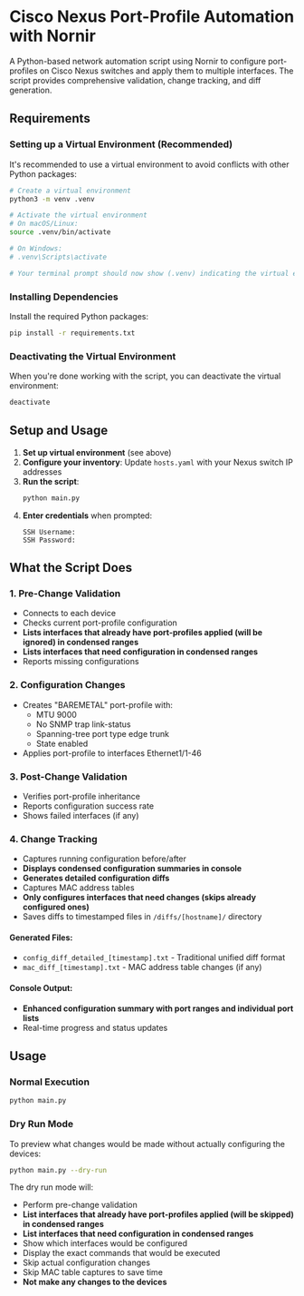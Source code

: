 # Cisco Nexus Port-Profile Automation with Nornir

A Python-based network automation script using Nornir to configure port-profiles on Cisco Nexus switches and apply them to multiple interfaces. The script provides comprehensive validation, change tracking, and diff generation.


## Requirements

### Setting up a Virtual Environment (Recommended)

It's recommended to use a virtual environment to avoid conflicts with other Python packages:

```bash
# Create a virtual environment
python3 -m venv .venv

# Activate the virtual environment
# On macOS/Linux:
source .venv/bin/activate

# On Windows:
# .venv\Scripts\activate

# Your terminal prompt should now show (.venv) indicating the virtual environment is active
```

### Installing Dependencies

Install the required Python packages:

```bash
pip install -r requirements.txt
```

### Deactivating the Virtual Environment

When you're done working with the script, you can deactivate the virtual environment:

```bash
deactivate
```

## Setup and Usage

1. **Set up virtual environment** (see above)
2. **Configure your inventory**: Update `hosts.yaml` with your Nexus switch IP addresses
3. **Run the script**:
   ```bash
   python main.py
   ```
4. **Enter credentials** when prompted:
   ```
   SSH Username: 
   SSH Password: 
   ```

## What the Script Does

### 1. Pre-Change Validation
- Connects to each device
- Checks current port-profile configuration
- **Lists interfaces that already have port-profiles applied (will be ignored) in condensed ranges**
- **Lists interfaces that need configuration in condensed ranges**
- Reports missing configurations

### 2. Configuration Changes
- Creates "BAREMETAL" port-profile with:
  - MTU 9000
  - No SNMP trap link-status
  - Spanning-tree port type edge trunk
  - State enabled
- Applies port-profile to interfaces Ethernet1/1-46

### 3. Post-Change Validation
- Verifies port-profile inheritance
- Reports configuration success rate
- Shows failed interfaces (if any)

### 4. Change Tracking
- Captures running configuration before/after
- **Displays condensed configuration summaries in console**
- **Generates detailed configuration diffs**
- Captures MAC address tables
- **Only configures interfaces that need changes (skips already configured ones)**
- Saves diffs to timestamped files in `/diffs/[hostname]/` directory

#### Generated Files:
- `config_diff_detailed_[timestamp].txt` - Traditional unified diff format
- `mac_diff_[timestamp].txt` - MAC address table changes (if any)

#### Console Output:
- **Enhanced configuration summary with port ranges and individual port lists**
- Real-time progress and status updates

## Usage

### Normal Execution
```bash
python main.py
```

### Dry Run Mode
To preview what changes would be made without actually configuring the devices:

```bash
python main.py --dry-run
```

The dry run mode will:
- Perform pre-change validation
- **List interfaces that already have port-profiles applied (will be skipped) in condensed ranges**
- **List interfaces that need configuration in condensed ranges**
- Show which interfaces would be configured
- Display the exact commands that would be executed
- Skip actual configuration changes
- Skip MAC table captures to save time
- **Not make any changes to the devices**
